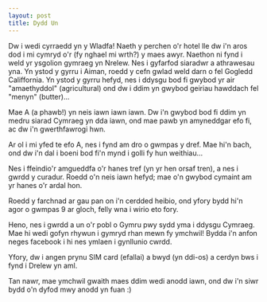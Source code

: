 ```yaml
---
layout: post
title: Dydd Un
---
```

Dw i wedi cyrraedd yn y Wladfa! Naeth y perchen o'r hotel lle dw i'n aros dod i mi cymryd o'r (fy nghael mi wrth?) y maes awyr. Naethon ni fynd i weld yr ysgolion gymraeg yn Nrelew. Nes i gyfarfod siaradwr a athrawesau yna. Yn ystod y gyrru i Aiman, roedd y cefn gwlad weld darn o fel Gogledd Califfornia. Yn ystod y gyrru hefyd, nes i ddysgu bod fi gwybod yr air "amaethyddol" (agricultural) ond dw i ddim yn gwybod geiriau hawddach fel "menyn" (butter)...

Mae A (a phawb!) yn neis iawn iawn iawn. Dw i'n gwybod bod fi ddim yn medru siarad Cymraeg yn dda iawn, ond mae pawb yn amyneddgar efo fi, ac dw i'n gwerthfawrogi hwn.

Ar ol i mi yfed te efo A, nes i fynd am dro o gwmpas y dref. Mae hi'n bach, ond dw i'n dal i boeni bod fi'n mynd i golli fy hun weithiau...

Nes i ffeindio'r amgueddfa o'r hanes tref (yn yr hen orsaf tren), a nes i gwrdd y curadur. Roedd o'n neis iawn hefyd; mae o'n gwybod cymaint am yr hanes o'r ardal hon.

Roedd y farchnad ar gau pan on i'n cerdded heibio, ond yfory bydd hi'n agor o gwmpas 9 ar gloch, felly wna i wirio eto fory.

Heno, nes i gwrdd a un o'r pobl o Gymru pwy sydd yma i ddysgu Cymraeg. Mae hi wedi gofyn rhywun i gymryd rhan mewn fy ymchwil! Bydda i'n anfon neges facebook i hi nes ymlaen i gynllunio cwrdd.

Yfory, dw i angen prynu SIM card (efallai) a bwyd (yn ddi-os) a cerdyn bws i fynd i Drelew yn aml.

Tan nawr, mae ymchwil gwaith maes ddim wedi anodd iawn, ond dw i'n siwr bydd o'n dyfod mwy anodd yn fuan :)
